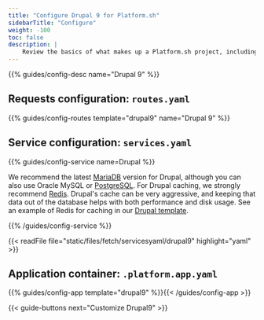 ```yaml
---
title: "Configure Drupal 9 for Platform.sh"
sidebarTitle: "Configure"
weight: -100
toc: false
description: |
    Review the basics of what makes up a Platform.sh project, including its three principle configuration files and how to define them for Drupal.
---
```


{{% guides/config-desc name="Drupal 9" %}}

## Requests configuration: `routes.yaml`

{{% guides/config-routes template="drupal9" name="Drupal 9" %}}

## Service configuration: `services.yaml`

{{% guides/config-service name=Drupal %}}

We recommend the latest [MariaDB](../../../add-services/mysql/_index.md) version for Drupal,
although you can also use Oracle MySQL or [PostgreSQL](../../../add-services/postgresql.md).
For Drupal caching, we strongly recommend [Redis](../../../add-services/redis.md).
Drupal's cache can be very aggressive,
and keeping that data out of the database helps with both performance and disk usage.
See an example of Redis for caching in our [Drupal template](https://github.com/platformsh-templates/drupal9).

{{% /guides/config-service %}}

{{< readFile file="static/files/fetch/servicesyaml/drupal9" highlight="yaml" >}}

## Application container: `.platform.app.yaml`

{{% guides/config-app template="drupal9" %}}{{< /guides/config-app >}}

{{< guide-buttons next="Customize Drupal9" >}}
